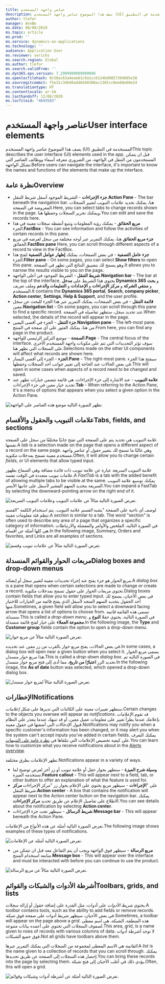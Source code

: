 ```yaml
---
title: عناصر واجهة المستخدم
description: يصف هذا الموضوع عناصر واجهة المستخدم (UI) المستخدمة في التطبيق
author: tlefor
manager: AnnBe
ms.date: 08/09/2019
ms.topic: article
ms.prod: ''
ms.service: dynamics-ax-applications
ms.technology: ''
audience: Application User
ms.reviewer: sericks
ms.search.region: Global
ms.author: tlefor
ms.search.validFrom: ''
ms.dyn365.ops.version: 7.2999999999999998
ms.openlocfilehash: 0c58ac63a4eae61c9a1cc6134bd0857394895e30
ms.sourcegitcommit: f5e31c34640add6d40308ac1365cc0ee60e60e24
ms.translationtype: HT
ms.contentlocale: ar-SA
ms.lasthandoff: 12/08/2020
ms.locfileid: "4693583"
---
```

# <a name="user-interface-elements"></a><span data-ttu-id="70874-103">عناصر واجهة المستخدم</span><span class="sxs-lookup"><span data-stu-id="70874-103">User interface elements</span></span>

<span data-ttu-id="70874-104">يصف هذا الموضوع عناصر واجهة المستخدم (UI) المستخدمة في التطبيق</span><span class="sxs-lookup"><span data-stu-id="70874-104">This topic describes the user interface (UI) elements used in the app.</span></span> <span data-ttu-id="70874-105">قبل ان يتمكن المستخدمون من التنقل في الواجهة، من الضروري معرفه أسماء ووظائف العناصر التي تشكل الواجهة.</span><span class="sxs-lookup"><span data-stu-id="70874-105">Before users can navigate the interface, it's important to know the names and functions of the elements that make up the interface.</span></span>

## <a name="overview"></a><span data-ttu-id="70874-106">نظرة عامة</span><span class="sxs-lookup"><span data-stu-id="70874-106">Overview</span></span>

- <span data-ttu-id="70874-107">**جزء الإجراءات** - الشريط الموجود أسفل شريط التنقل.</span><span class="sxs-lookup"><span data-stu-id="70874-107">**Action Pane** - The bar beneath the navigation bar.</span></span> <span data-ttu-id="70874-108">هنا، يمكنك تحديد علامات التبويب لتغيير السجلات المعروضة في الصفحة.</span><span class="sxs-lookup"><span data-stu-id="70874-108">Here, you can select tabs to change records shown in the page.</span></span> <span data-ttu-id="70874-109">ويمكنك تحرير السجلات وحفظها هنا.</span><span class="sxs-lookup"><span data-stu-id="70874-109">You can edit and save the records here.</span></span>  
- <span data-ttu-id="70874-110">**مربع الحقائق** - يمكنك رؤية المعلومات وتتبع أنشطه سجلات معينة في هذا الجزء.</span><span class="sxs-lookup"><span data-stu-id="70874-110">**FactBox** - You can see information and follow the activities of certain records in this pane.</span></span>  
- <span data-ttu-id="70874-111">**جزء مربع الحقائق** هنا، يمكنك التمرير عبر أوجه مختلفة من سجل لعرضه في مربع الحقائق.</span><span class="sxs-lookup"><span data-stu-id="70874-111">**FactBox pane** Here, you can scroll through different aspects of a record to view in the FactBox.</span></span>  
- <span data-ttu-id="70874-112">**جزء عامل التصفية** - في بعض الصفحات، يمكنك **إظهار عوامل التصفية** لفتح هذا الجزء.</span><span class="sxs-lookup"><span data-stu-id="70874-112">**Filter pane** - On some pages, you can select **Show filters** to open this pane.</span></span> <span data-ttu-id="70874-113">وهو يسمح لك بتضييق النتائج التي تظهر في الصفحة.</span><span class="sxs-lookup"><span data-stu-id="70874-113">It allows you to narrow the results visible to you on the page.</span></span>  
- <span data-ttu-id="70874-114">**شريط التنقل** - الشريط الموجود في أعلى الواجهة.</span><span class="sxs-lookup"><span data-stu-id="70874-114">**Navigation bar** - The bar at the top of the interface.</span></span> <span data-ttu-id="70874-115">يحتوي هذا الشريط على **مدخل Dynamics 365** و **بحث** و **منتقي الشركة** و **مركز الإجراءات** و **الإعدادات** و **التعليمات والدعم** وملف تعريف المستخدم.</span><span class="sxs-lookup"><span data-stu-id="70874-115">It contains the **Dynamics 365 portal**, **Search**, **company picker**, **Action center**, **Settings**, **Help & Support**, and the user profile.</span></span>  
- <span data-ttu-id="70874-116">**قائمة التنقل** - في بعض الصفحات، يمكنك التمرير عبر هذا الجزء للبحث عن سجل معين.</span><span class="sxs-lookup"><span data-stu-id="70874-116">**Navigation list** - On some pages, you can scroll through this pane to find a specific record.</span></span> <span data-ttu-id="70874-117">عند تحديد سجل، ستظهر تفاصيله في الصفحة.</span><span class="sxs-lookup"><span data-stu-id="70874-117">When selected, the details of the record will appear in the page.</span></span>  
- <span data-ttu-id="70874-118">**جزء التنقل** - الجزء في أقصى اليمين.</span><span class="sxs-lookup"><span data-stu-id="70874-118">**Navigation pane** - The left-most pane.</span></span> <span data-ttu-id="70874-119">من هنا، يمكنك العثور على أي صفحة في المنتج.</span><span class="sxs-lookup"><span data-stu-id="70874-119">From here, you can find any page in the product.</span></span>  
- <span data-ttu-id="70874-120">**الصفحة** - موضع التركيز الرئيسي للواجهة.</span><span class="sxs-lookup"><span data-stu-id="70874-120">**Page** - The central focus of the interface.</span></span> <span data-ttu-id="70874-121">سوف تؤثر التحديدات التي تتم على مكونات واجهة المستخدم الأخرى على السجلات التي تظهر هنا.</span><span class="sxs-lookup"><span data-stu-id="70874-121">Selections made on the other UI components will affect what records are shown here.</span></span>  
- <span data-ttu-id="70874-122">**الجزء** - الجزء إلى أقصى اليسار.</span><span class="sxs-lookup"><span data-stu-id="70874-122">**Pane** - The right-most pane.</span></span> <span data-ttu-id="70874-123">سيفتح هذا الجزء في بعض الحالات عند الحاجة إلى تغيير جوانب أحد السجلات وحفظها.</span><span class="sxs-lookup"><span data-stu-id="70874-123">This will open in some cases when aspects of a record need to be changed and saved.</span></span>  
- <span data-ttu-id="70874-124">**علامة التبويب** - عند الاشارة إلى جزء الإجراءات، هي قائمة تتضمن خيارات تظهر عند تحديد خيار معين في جزء الإجراءات.</span><span class="sxs-lookup"><span data-stu-id="70874-124">**Tab** - When referring to the Action Pane, it's a menu of options that appears when you select a given option in the Action Pane.</span></span>  

![تظهر الصورة التالية موضع هذه العناصر على الواجهة.](media/user-interface-01.png)

## <a name="tabs-fields-and-sections"></a><span data-ttu-id="70874-126">علامات التبويب والحقول والأقسام</span><span class="sxs-lookup"><span data-stu-id="70874-126">Tabs, fields, and sections</span></span>

<span data-ttu-id="70874-127">*علامة التبويب* هي تحديد يتم على الصفحة التي تفتح جانبًا مختلفًا من سجل على الصفحة نفسها.</span><span class="sxs-lookup"><span data-stu-id="70874-127">A *tab* is a selection made on the page that opens a different aspect of a record on the same page.</span></span> <span data-ttu-id="70874-128">وهي غالبًا ما تسمح لك بتغيير *حقول* أو عناصر واجهة مستخدم معينة تسمح بمدخلات مكتوبة.</span><span class="sxs-lookup"><span data-stu-id="70874-128">Often, it will allow you to change certain *fields*, or UI elements that allow typed input.</span></span> 

<span data-ttu-id="70874-129">*علامة التبويب السريعة* عبارة عن علامة تبويب ذات فائدة مضافة وهي السماح بظهور علامات تبويب متعددة في الوقت نفسه.</span><span class="sxs-lookup"><span data-stu-id="70874-129">A *FastTab* is a tab with the added benefit of allowing multiple tabs to be visible at the same.</span></span> <span data-ttu-id="70874-130">يمكنك توسيع علامة التبويب السريعة بتحديد السهم المشير لأسفل على جانبها الأيسر.</span><span class="sxs-lookup"><span data-stu-id="70874-130">You can expand a FastTab by selecting the downward-pointing arrow on the right end of it.</span></span>

![تعرض الصورة التالية مثالاً عن علامات التبويب وعلامات التبويب السريعة.](media/user-interface-02.png)

<span data-ttu-id="70874-132">يشبه *القسم* علامة التبويب. يتم استخدام الكلمة "القسم‏‎" لوصف أي ناحية على الصفحة تنظم فئة معلومات معينة.</span><span class="sxs-lookup"><span data-stu-id="70874-132">A *section* is similar to a tab. The word "section" is often used to describe any area of a page that organizes a specific category of information.</span></span> <span data-ttu-id="70874-133">في الصورة التالية، الملخص والأوامر والمفضلة والارتباطات هي كلها أمثلة عن أقسام.</span><span class="sxs-lookup"><span data-stu-id="70874-133">In the following image, Summary, Orders and favorites, and Links are all examples of sections.</span></span>

![تعرض الصورة التالية مثالاً عن علامات تبويب وقسم.](media/user-interface-03.png)

## <a name="dialog-boxes-and-drop-down-menus"></a><span data-ttu-id="70874-135">مربعات الحوار والقوائم المنسدلة</span><span class="sxs-lookup"><span data-stu-id="70874-135">Dialog boxes and drop-down menus</span></span>

<span data-ttu-id="70874-136">*مربع الحوار* هو جزء يفتح عند إجراء تحديدات معينة لتغيير سجل أو إنشائه.</span><span class="sxs-lookup"><span data-stu-id="70874-136">A *dialog box* is a pane that opens when certain selections are made to change or create a record.</span></span> <span data-ttu-id="70874-137">تحتوي مربعات الحوار على حقول تسمح بمدخلات مكتوبة.</span><span class="sxs-lookup"><span data-stu-id="70874-137">Dialog boxes contain fields that allow you to enter typed input.</span></span> <span data-ttu-id="70874-138">في بعض الأحيان، يسمح لك أحد الحقول بتحديد السهم المتجه لأسفل الذي يفتح قائمة من الخيارات للاختيار منها.</span><span class="sxs-lookup"><span data-stu-id="70874-138">Sometimes, a given field will allow you to select a downward facing arrow that opens a list of options to choose from.</span></span> <span data-ttu-id="70874-139">تسمى هذه القائمة *قائمة منسدلة*.</span><span class="sxs-lookup"><span data-stu-id="70874-139">This is called a *drop-down menu*.</span></span> <span data-ttu-id="70874-140">في الصورة التالية، يحتوي حقلا **النوع** و **مجموعة العملاء** على خيار لفتح قائمة منسدلة.</span><span class="sxs-lookup"><span data-stu-id="70874-140">In the following image, the **Type** and **Customer group** fields contain the option to open a drop-down menu.</span></span>

![تعرض الصورة التالية مثالاً عن مربع حوار.](media/user-interface-04.png)

<span data-ttu-id="70874-142">في بعض الحالات، يفتح مربع حوار بالقرب من زر معين عند تحديده.</span><span class="sxs-lookup"><span data-stu-id="70874-142">In some cases, a dialog box will open near a given button when you select it.</span></span> <span data-ttu-id="70874-143">يسمى مربع الحوار هذا *مربع حوار منسدل*.</span><span class="sxs-lookup"><span data-stu-id="70874-143">This is called a *drop-down dialog box*.</span></span> <span data-ttu-id="70874-144">في الصورة التالية تم تحديد الزر **اعتبارًا من تاريخ**، مما أدى إلى فتح مربع حوار منسدل.</span><span class="sxs-lookup"><span data-stu-id="70874-144">In the following image, the **As of date** button was selected, which opened a drop-down dialog box.</span></span>

![تعرض الصورة التالية مثالاً لمربع حوار منسدل.](media/user-interface-05.png)

## <a name="notifications"></a><span data-ttu-id="70874-146">الإخطارات</span><span class="sxs-lookup"><span data-stu-id="70874-146">Notifications</span></span>

<span data-ttu-id="70874-147">ستظهر تغييرات معينة على الكائنات التي تديرها على شكل *إعلامات*.</span><span class="sxs-lookup"><span data-stu-id="70874-147">Certain changes to the objects you oversee will appear as *notifications*.</span></span> <span data-ttu-id="70874-148">قد تقوم الإعلامات بإعلامك عندما يطرأ تغيير على معلومات عميل معين، أو قد تنبهك عندما يتعذر على النظام قبول الإدخالات التي أضفتها في حقول معينة.</span><span class="sxs-lookup"><span data-stu-id="70874-148">Notifications may notify you when a specific customer's information has been changed, or it may alert you when the system can't accept inputs you've added in certain fields.</span></span> <span data-ttu-id="70874-149">يمكنك التعرف على كيفية تخصيص الإعلامات التي تتلقاها في [نظرة عامة على التنبيهات](../get-started/alerts-overview.md).</span><span class="sxs-lookup"><span data-stu-id="70874-149">You can learn how to customize what you receive notifications about in the [Alerts overview](../get-started/alerts-overview.md).</span></span>

<span data-ttu-id="70874-150">تظهر الإعلامات بطرق مختلفة.</span><span class="sxs-lookup"><span data-stu-id="70874-150">Notifications appear in a variety of ways.</span></span>
- <span data-ttu-id="70874-151">**وسيلة شرح الميزة** - ستظهر بجوار حقل أو علامة تبويب أو زر آخر لعرض توضيح لما تستخدمه الميزة.</span><span class="sxs-lookup"><span data-stu-id="70874-151">**Feature callout** - This will appear next to a field, tab, or other button to offer an explanation of what the feature is used for.</span></span> 
- <span data-ttu-id="70874-152">**مركز‏‎ الإجراءات** - سيظهر مربع يحتوي على الإعلام بجوار زر "مركز الإجراءات‏‎" على شريط التنقل.</span><span class="sxs-lookup"><span data-stu-id="70874-152">**Action center** - A box that contains the notification will appear next to the Action center button on the navigation bar.</span></span> <span data-ttu-id="70874-153">يمكنك الاطلاع على تفاصيل الإعلام عن طريق تحديد **مركز الإجراءات**.</span><span class="sxs-lookup"><span data-stu-id="70874-153">You can see details about the notification by selecting **Action center**.</span></span>  
- <span data-ttu-id="70874-154">**شريط الرسائل** - سيظهر تحت جزء الإجراءات.</span><span class="sxs-lookup"><span data-stu-id="70874-154">**Message bar** - This will appear beneath the Action Pane.</span></span>  

<span data-ttu-id="70874-155">تعرض الصورة التالية أمثله عن هذه الأنواع من الإعلامات.</span><span class="sxs-lookup"><span data-stu-id="70874-155">The following image shows examples of these types of notifications.</span></span>

![تعرض الصورة التالية أمثله عن الإعلامات.](media/user-interface-06.png)

- <span data-ttu-id="70874-157">**مربع الرسالة** - سيظهر فوق الواجهة ويجب أن يتم التفاعل معه قبل ان تتمكن من متابعة استخدام المنتج.</span><span class="sxs-lookup"><span data-stu-id="70874-157">**Message box** - This will appear over the interface and must be interacted with before you can continue to use the product.</span></span>  

![تعرض الصورة التالية مثالاً عن مربع الرسالة.](media/user-interface-07.png)

## <a name="toolbars-grids-and-lists"></a><span data-ttu-id="70874-159">أشرطة الأدوات والشبكات والقوائم</span><span class="sxs-lookup"><span data-stu-id="70874-159">Toolbars, grids, and lists</span></span>

<span data-ttu-id="70874-160">يحتوي *شريط الأدوات* على أدوات، مثل القدرة على إضافة حقول أو إزالة سجلات.</span><span class="sxs-lookup"><span data-stu-id="70874-160">A *toolbar* contains tools, such as the ability to add fields or remove records.</span></span> <span data-ttu-id="70874-161">في بعض الأحيان، سيظهر شريط أدوات على صفحة فوق *شبكة*.</span><span class="sxs-lookup"><span data-stu-id="70874-161">Sometimes, a toolbar will appear on the page above a *grid*.</span></span> <span data-ttu-id="70874-162">هذه المنطقة، الشبكة، هي اسم معطى لصفوف السجلات التي تحتوي على أعمده بيانات متنوعة.</span><span class="sxs-lookup"><span data-stu-id="70874-162">This area, grid, is a name given to rows of records with various columns of data.</span></span> <span data-ttu-id="70874-163">لا توجد أشرطة أدوات فوق جميع الشبكات.</span><span class="sxs-lookup"><span data-stu-id="70874-163">Not all grids have toolbars above them.</span></span>

<span data-ttu-id="70874-164">*القائمة* هي الاسم المعطى لمجموعة من السجلات التي يمكنك التمرير عبرها.</span><span class="sxs-lookup"><span data-stu-id="70874-164">A *list* is the name given to a collection of records that you can scroll through.</span></span> <span data-ttu-id="70874-165">يمكنك إحضار هذه السجلات إلى الصفحة عن طريق تحديدها.</span><span class="sxs-lookup"><span data-stu-id="70874-165">You can bring these records into the page by selecting them.</span></span> <span data-ttu-id="70874-166">يؤدي ذلك في أغلب الأحيان إلى فتح شبكة.</span><span class="sxs-lookup"><span data-stu-id="70874-166">Often, this will open a grid.</span></span>

![تعرض الصورة التالية أمثلة عن أشرطة أدوات وشبكات وقوائم.](media/user-interface-08.png)
